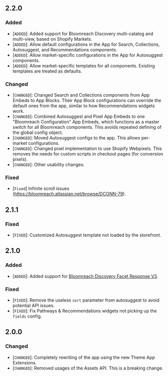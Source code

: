 ## 2.2.0

### Added

- [`ADDED`]: Added support for Bloomreach Discovery multi-catalog and multi-view, based on Shopify Markets.
- [`ADDED`]: Allow default configurations in the App for Search, Collections, Autosuggest, and Recommendations components.
- [`ADDED`]: Allow market-specific configurations in the App for Autosuggest components.
- [`ADDED`]: Allow market-specific templates for all components. Existing templates are treated as defaults.

### Changed

- [`CHANGED`]: Changed Search and Collections components from App Embeds to App Blocks. Their App Block configurations can override the default ones from the app, similar to how Recommendations widgets work.
- [`CHANGED`]: Combined Autosuggest and Pixel App Embeds to one "Bloomreach Configuration" App Embeds, which functions as a master switch for all Bloomreach components. This avoids repeated defining of the global config object.
- [`CHANGED`]: Moved Autosuggest configs to the app. This allows per-market configurations.
- [`CHANGED`]: Changed pixel implementation to use Shopify Webpixels. This removes the needs for custom scripts in checkout pages (for conversion pixels).
- [`CHANGED`]: Other usability changes.

### Fixed

- [`Fixed`] Infinite scroll issues (https://bloomreach.atlassian.net/browse/DCONN-79).

## 2.1.1

### Fixed

- [`FIXED`]: Customized Autosuggest template not loaded by the storefront.

## 2.1.0

### Added

- [`ADDED`]: Added support for [Bloomreach Discovery Facet Response V3](https://documentation.bloomreach.com/discovery/reference/facet-response-v3-unified-ranking).

### Fixed

- [`FIXED`]: Remove the useless `sort` parameter from autosuggest to avoid potential API issues.
- [`FIXED`]: Fix Pathways & Recommendations widgets not picking up the `fields` config.

## 2.0.0

### Changed

- [`CHANGED`]: Completely rewriting of the app using the new Theme App Extensions.
- [`CHANGED`]: Removed usages of the Assets API. This is a breaking change.
